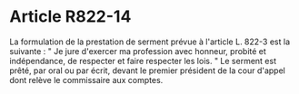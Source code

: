 # Article R822-14

La formulation de la prestation de serment prévue à l'article L. 822-3 est la suivante :   " Je jure d'exercer ma profession avec honneur, probité et indépendance, de respecter et faire respecter les lois. "   Le serment est prêté, par oral ou par écrit, devant le premier président de la cour d'appel dont relève le commissaire aux comptes.